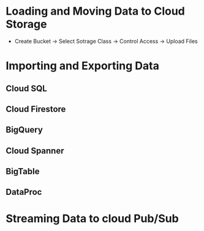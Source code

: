 # Loading and Moving Data to Cloud Storage
- Create Bucket -> Select Sotrage Class -> Control Access -> Upload Files
# Importing and Exporting Data
## Cloud SQL
## Cloud Firestore
## BigQuery
## Cloud Spanner
## BigTable
## DataProc

# Streaming Data to cloud Pub/Sub
